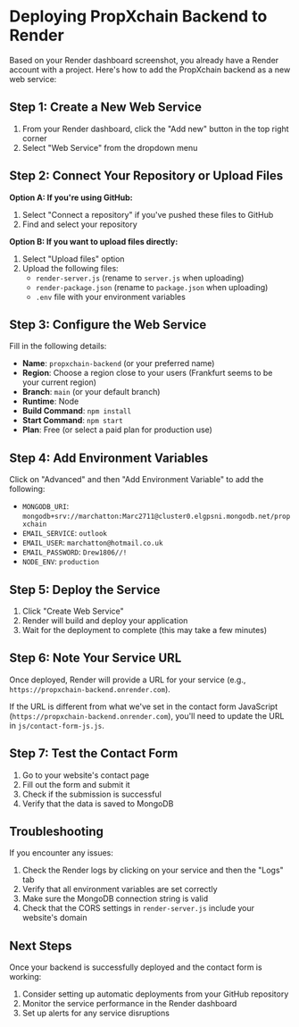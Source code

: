 # Deploying PropXchain Backend to Render

Based on your Render dashboard screenshot, you already have a Render account with a project. Here's how to add the PropXchain backend as a new web service:

## Step 1: Create a New Web Service

1. From your Render dashboard, click the "Add new" button in the top right corner
2. Select "Web Service" from the dropdown menu

## Step 2: Connect Your Repository or Upload Files

**Option A: If you're using GitHub:**
1. Select "Connect a repository" if you've pushed these files to GitHub
2. Find and select your repository

**Option B: If you want to upload files directly:**
1. Select "Upload files" option
2. Upload the following files:
   - `render-server.js` (rename to `server.js` when uploading)
   - `render-package.json` (rename to `package.json` when uploading)
   - `.env` file with your environment variables

## Step 3: Configure the Web Service

Fill in the following details:
- **Name**: `propxchain-backend` (or your preferred name)
- **Region**: Choose a region close to your users (Frankfurt seems to be your current region)
- **Branch**: `main` (or your default branch)
- **Runtime**: Node
- **Build Command**: `npm install`
- **Start Command**: `npm start`
- **Plan**: Free (or select a paid plan for production use)

## Step 4: Add Environment Variables

Click on "Advanced" and then "Add Environment Variable" to add the following:
- `MONGODB_URI`: `mongodb+srv://marchatton:Marc2711@cluster0.elgpsni.mongodb.net/propxchain`
- `EMAIL_SERVICE`: `outlook`
- `EMAIL_USER`: `marchatton@hotmail.co.uk`
- `EMAIL_PASSWORD`: `Drew1806//!`
- `NODE_ENV`: `production`

## Step 5: Deploy the Service

1. Click "Create Web Service"
2. Render will build and deploy your application
3. Wait for the deployment to complete (this may take a few minutes)

## Step 6: Note Your Service URL

Once deployed, Render will provide a URL for your service (e.g., `https://propxchain-backend.onrender.com`).

If the URL is different from what we've set in the contact form JavaScript (`https://propxchain-backend.onrender.com`), you'll need to update the URL in `js/contact-form-js.js`.

## Step 7: Test the Contact Form

1. Go to your website's contact page
2. Fill out the form and submit it
3. Check if the submission is successful
4. Verify that the data is saved to MongoDB

## Troubleshooting

If you encounter any issues:

1. Check the Render logs by clicking on your service and then the "Logs" tab
2. Verify that all environment variables are set correctly
3. Make sure the MongoDB connection string is valid
4. Check that the CORS settings in `render-server.js` include your website's domain

## Next Steps

Once your backend is successfully deployed and the contact form is working:

1. Consider setting up automatic deployments from your GitHub repository
2. Monitor the service performance in the Render dashboard
3. Set up alerts for any service disruptions
